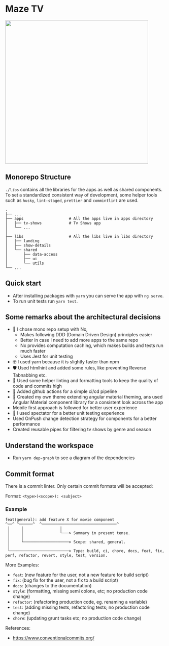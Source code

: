 # Maze TV

<p><img src="https://static.tvmaze.com/images/tvm-header-logo.png" width="450"></p>

## Monorepo Structure

`./libs` contains all the libraries for the apps as well as shared components.
To set a standardized consistent way of development, some helper tools such as `husky`, `lint-staged`, `prettier` and `commintlint` are used.

```
.
├── ...
├── apps                    # All the apps live in apps directory
│   ├── tv-shows            # Tv Shows app
│   └── ...
│
├── libs                    # All the libs live in libs directory
│   ├── landing
│   ├── show-details
│   └── shared
│       ├── data-access
│       ├── ui
│       └── utils
└── ...
```

## Quick start

- After installing packages with `yarn` you can serve the app with `ng serve`.
- To run unit tests run `yarn test`.

## Some remarks about the architectural decisions

- 🚀 I chose mono repo setup with Nx,
  - Makes following DDD (Domain Driven Design) principles easier
  - Better in case I need to add more apps to the same repo
  - Nx provides computation caching, which makes builds and tests run much faster
  - Uses Jest for unit testing
- 🤓 I used yarn because it is slightly faster than npm
- 🛡 Used htmlhint and added some rules, like preventing Reverse Tabnabbing etc.
- 🚦 Used some helper linting and formatting tools to keep the quality of code and commits high
- 🔨 Added github actions for a simple ci/cd pipeline
- 💄 Created my own theme extending angular material theming, ans used Angular Material component library for a consistent look across the app
- Mobile first approach is followed for better user experience
- 🛫 I used spectator for a better unit testing experience
- Used OnPush change detection strategy for components for a better performance
- Created reusable pipes for filtering tv shows by genre and season

## Understand the workspace

- Run `yarn dep-graph` to see a diagram of the dependencies

## Commit format

There is a commit linter. Only certain commit formats will be accepted:

Format: `<type>(<scope>): <subject>`

### Example

```
feat(general): add feature X for movie component
^──^ ^──────^  ^─────────────────────────────────^
 │     │                │
 │     │                └───> Summary in present tense.
 │     │
 │     └────────────────────> Scope: shared, general.
 │
 └──────────────────────────> Type: build, ci, chore, docs, feat, fix, perf, refactor, revert, style, test, version.
```

More Examples:

- `feat`: (new feature for the user, not a new feature for build script)
- `fix`: (bug fix for the user, not a fix to a build script)
- `docs`: (changes to the documentation)
- `style`: (formatting, missing semi colons, etc; no production code change)
- `refactor`: (refactoring production code, eg. renaming a variable)
- `test`: (adding missing tests, refactoring tests; no production code change)
- `chore`: (updating grunt tasks etc; no production code change)

References:

- https://www.conventionalcommits.org/
